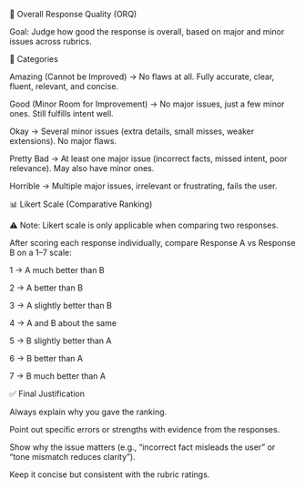 📝 Overall Response Quality (ORQ)

Goal: Judge how good the response is overall, based on major and minor issues across rubrics.

🔹 Categories

Amazing (Cannot be Improved) → No flaws at all. Fully accurate, clear, fluent, relevant, and concise.

Good (Minor Room for Improvement) → No major issues, just a few minor ones. Still fulfills intent well.

Okay → Several minor issues (extra details, small misses, weaker extensions). No major flaws.

Pretty Bad → At least one major issue (incorrect facts, missed intent, poor relevance). May also have minor ones.

Horrible → Multiple major issues, irrelevant or frustrating, fails the user.

📊 Likert Scale (Comparative Ranking)

⚠️ Note: Likert scale is only applicable when comparing two responses.

After scoring each response individually, compare Response A vs Response B on a 1–7 scale:

1 → A much better than B

2 → A better than B

3 → A slightly better than B

4 → A and B about the same

5 → B slightly better than A

6 → B better than A

7 → B much better than A

✅ Final Justification

Always explain why you gave the ranking.

Point out specific errors or strengths with evidence from the responses.

Show why the issue matters (e.g., “incorrect fact misleads the user” or “tone mismatch reduces clarity”).

Keep it concise but consistent with the rubric ratings.
